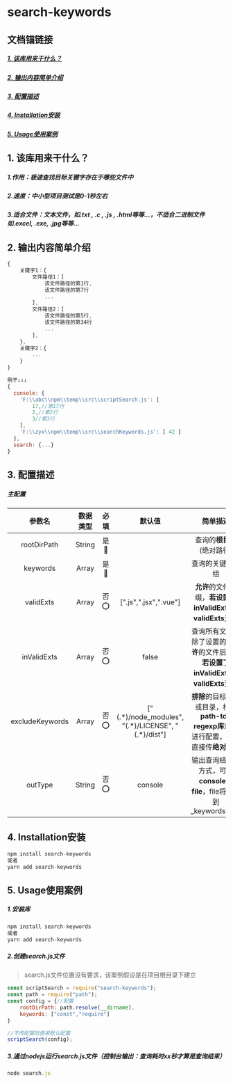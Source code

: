 # search-keywords

## 文档锚链接
##### [1. 该库用来干什么？](#oo)
##### [2. 输出内容简单介绍](#aa)
##### [3. 配置描述](#bb)
##### [4. Installation安装](#cc)
##### [5. Usage使用案例](#dd)

## <span id=oo>1. 该库用来干什么？</span>
##### 1.作用：极速查找目标关键字存在于哪些文件中
##### 2.速度：中小型项目测试是0-1秒左右
##### 3.适合文件：文本文件，如.txt , .c , .js , .html等等...，不适合二进制文件如.excel, .exe, .jpg等等...


## <span id=aa>2. 输出内容简单介绍</span>
```js
{
    关键字1：{
        文件路径1：[
            该文件路径的第1行,
            该文件路径的第7行
            ...
        ],
        文件路径2：[
            该文件路径的第5行,
            该文件路径的第34行
            ...
        ],
    },
    关键字2：{
        ...
    }
}

例子↓↓↓
{
  console: {
    'F:\\abc\\npm\\temp\\src\\scriptSearch.js': [ 
        17,//第17行
        2,//第2行
        3//第3行
    ],
    'F:\\zyx\\npm\\temp\\src\\searchKeywords.js': [ 42 ]
  },
  search: {...}
}

```
## <span id=bb>3. 配置描述</span>
##### 主配置
| 参数名 | 数据类型 |  必填|默认值  |简单描述 |举例|
| :----:| :----:   | :----:  | :----: |  :----: |:----: |
| rootDirPath | String|是🐢 |   | 查询的**根目录**(绝对路径) |path.resolve(__dirname)|
| keywords | Array|是🐢 |   | 查询的关键字数组 |["console","function"]|
| validExts | Array|否⭕ |  [".js",".jsx",".vue"] | **允许**的文件后缀，**若设置了inValidExts则validExts无效** ||
| inValidExts | Array|否⭕ |  false | 查询所有文件，除了设置的**不允许**的文件后缀，**若设置了inValidExts则validExts无效** ||
| excludeKeywords | Array|否⭕ | ["(.\*)/node_modules", "(.\*)/LICENSE", "(.*)/dist"] | **排除**的目标文件或目录，根据**path-to-regexp库**规则进行配置，也可直接传**绝对路径** |[path.resolve(__dirname,"./node_modules")]|
| outType | String|否⭕ | console | 输出查询结果的方式，可选**console或file**，file将输出到_keywords.json |

## <span id=cc>4. Installation安装</span>
```js
npm install search-keywords
或者
yarn add search-keywords
```

## <span id=dd>5. Usage使用案例</span>
##### 1.安装库
```js
npm install search-keywords
或者
yarn add search-keywords
```
##### 2.创建search.js文件
> search.js文件位置没有要求，该案例假设是在项目根目录下建立
```js
const scriptSearch = require("search-keywords");
const path = require("path");
const config = {//配置
    rootDirPath: path.resolve(__dirname),
    keywords: ["const","require"]
}

//不传配置则使用默认配置
scriptSearch(config);

```
##### 3.通过nodejs运行search.js文件（控制台输出：查询耗时xx秒才算是查询结束）
```js
node search.js
```


